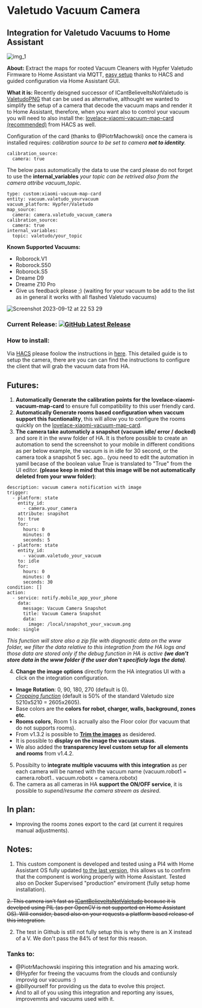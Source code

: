 [releases_shield]: https://img.shields.io/github/release/sca075/valetudo_vacuum_camera.svg?style=popout
[latest_release]: https://github.com/sca075/valetudo_vacuum_camera/releases/latest

# Valetudo Vacuum Camera
## Integration for Valetudo Vacuums to Home Assistant


![img_1](https://github.com/sca075/valetudo_vacuum_camera/assets/82227818/78752c27-1754-4d1f-9109-3003b36a1900)

**About:**
Extract the maps for rooted Vacuum Cleaners with Hypfer Valetudo Firmware to Home Assistant via MQTT, [easy setup](./docs/install.md) thanks to HACS and guided configuration via Home Assistant GUI.

**What it is:**
Recently deisgned successor of ICantBelieveItsNotValetudo is [ValetudoPNG](https://github.com/erkexzcx/valetudopng) that can be used as alternative, althought we wanted to simplify the setup of a camera that decode the vacuum maps and render it to Home Assistant, therefore, when you want also to control your vacuum you will need to also install the:
[lovelace-xiaomi-vacuum-map-card (recommended)](https://github.com/PiotrMachowski/lovelace-xiaomi-vacuum-map-card) from HACS as well.

Configuration of the card (thanks to @PiotrMachowski) once the camera is installed requires:
*calibration source to be set to camera **not to identity**.*
```
calibration_source: 
  camera: true 
```

The below pass automatically the data to use the card please do not forget to use the **internal_variables** *your topic can be retrived also from the camera attribe vacuum_topic.* 

```
type: custom:xiaomi-vacuum-map-card
entity: vacuum.valetudo_yourvacuum
vacuum_platform: Hypfer/Valetudo
map_source:
  camera: camera.valetudo_vacuum_camera 
calibration_source: 
  camera: true 
internal_variables: 
  topic: valetudo/your_topic  
  ```

**Known Supported Vacuums:**
- Roborock.V1
- Roborock.S50
- Roborock.S5
- Dreame D9
- Dreame Z10 Pro
- Give us feedback please ;) (waiting for your vacuum to be add to the list as in general it works with all flashed Valetudo vacuums)

![Screenshot 2023-09-12 at 22 53 29](https://github.com/sca075/valetudo_vacuum_camera/assets/82227818/4f5981e3-39f2-449a-8a43-39870631e9a1)



### Current Release: [![GitHub Latest Release][releases_shield]][latest_release]

### How to install:
Via [HACS](https://hacs.xyz//setup/download) please foolow the instructions in [here](./docs/install.md). This detailed guide is to setup the camera, there are you can can find the instructions to configure the client that will grab the vacuum data from HA.

## Futures:
1) **Automatically Generate the calibration points for the lovelace-xiaomi-vacuum-map-card** to ensure full compatibility to this user friendly card.
2) **Automatically Generate rooms based configuration when vaccum support this fucntionality**, this will allow you to configure the rooms quickly on the [lovelace-xiaomi-vacuum-map-card](https://github.com/PiotrMachowski/lovelace-xiaomi-vacuum-map-card).
3) **The camera take automaticly a snapshot (vacuum idle/ error / docked)** and sore it in the www folder of HA. It is thefore possible to create an automation to send the screenshot to your mobile in different conditions as per below example, the vacuum is in idle for 30 second, or the camera took a snapshot 5 sec. ago.. (you need to edit the automation in yamil becase of the boolean value True is translated to "True" from the UI editor. **(please keep in mind that this image will be not automatically deleted from your www folder)**:

```alias: Vacuum stopped at position
description: vacuum camera notification with image
trigger:
  - platform: state
    entity_id:
      - camera.your_camera
    attribute: snapshot
    to: true
    for:
      hours: 0
      minutes: 0
      seconds: 5
  - platform: state
    entity_id:
      - vacuum.valetudo_your_vacuum
    to: idle
    for:
      hours: 0
      minutes: 0
      seconds: 30
condition: []
action:
  - service: notify.mobile_app_your_phone
    data:
      message: Vacuum Camera Snapshot
      title: Vacuum Camera Snapshot
      data:
        image: /local/snapshot_your_vacuum.png
mode: single
```

*This function will store also a zip file with diagnostic data on the www folder, we filter the data relative to this integration from the HA logs and those data are stored only if the
debug function in HA is active ***(we don't store data in the www folder if the user don't specificly logs the data)***.*

4) **Change the image options** directly form the HA integratios UI with a click on the integration configuration.
 - **Image Rotation**: 0, 90, 180, 270 (default is 0).
 - [*Cropping function*](./docs/croping_trimming.md) (default is 50% of the standard Valetudo size 5210x5210 = 2605x2605).
 - Base colors are the **colors for robot, charger, walls, background, zones etc**.
 - **Rooms colors**, Room 1 is acrually also the Floor color (for vacuum that do not supports rooms).
 - From v1.3.2 is possible to [**Trim the images**](./docs/croping_trimming.md) as desidered.
 - It is possible to **display on the image the vacuum staus**.
 - We also added the **transparency level custom setup for all elements and rooms** from v1.4.2.  
5) Possibilty to **integrate multiple vacuums with this integration** as per each camera will be named with the vacuum name (vacuum.robot1 = camera.robot1.. vacuum.robotx = camera.robotx)
6) The camera as all cameras in HA **support the ON/OFF service**, it is possible to *supend/resume the camera streem as desired*.

## In plan:
- Improving the rooms zones export to the card (at current it requires manual adjustments).


## Notes:
1) This custom component is developed and tested using a PI4 with Home Assistant OS fully updated [to the last version](https://www.home-assistant.io/faq/release/), this allows us to confirm that the component is working properly with Home Assistant. Tested also on Docker Supervised "production" enviroment (fully setup home installation).
   
  ~~2. This camera isn't fast as [ICantBelieveItsNotValetudo](https://github.com/Hypfer/ICantBelieveItsNotValetudo) because it is develped using PIL (as per OpenCV is not supported on Home Assistant OS). Will consider, based also on your requests a platform based release of this integration.~~

2) The test in Github is still not fully setup this is why there is an X instead of a V. We don't pass the 84% of test for this reason.

### Tanks to:
- @PiotrMachowski inspiring this integration and his amazing work.
- @Hypfer for freeing the vacuums from the clouds and contiunsly improvig our vacuums :)
- @billyourself for providing us the data to evolve this project.
- And to all of you using this integration and reporting any issues, improvemnts and vacuums used with it.

